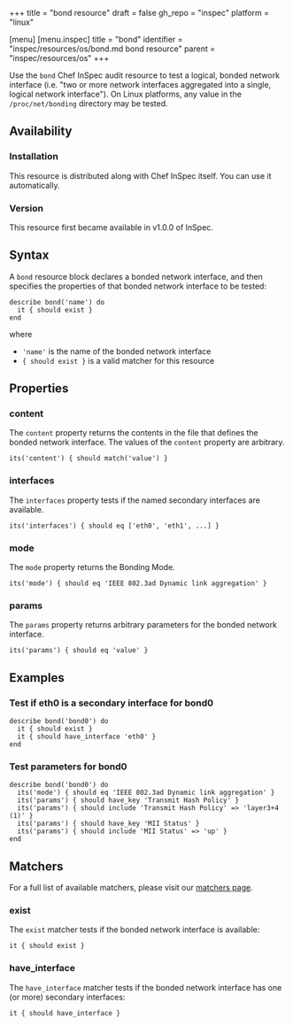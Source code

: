 +++
title = "bond resource"
draft = false
gh_repo = "inspec"
platform = "linux"

[menu]
  [menu.inspec]
    title = "bond"
    identifier = "inspec/resources/os/bond.md bond resource"
    parent = "inspec/resources/os"
+++

Use the `bond` Chef InSpec audit resource to test a logical, bonded network interface (i.e. "two or more network interfaces aggregated into a single, logical network interface"). On Linux platforms, any value in the `/proc/net/bonding` directory may be tested.

## Availability

### Installation

This resource is distributed along with Chef InSpec itself. You can use it automatically.

### Version

This resource first became available in v1.0.0 of InSpec.

## Syntax

A `bond` resource block declares a bonded network interface, and then specifies the properties of that bonded network interface to be tested:

    describe bond('name') do
      it { should exist }
    end

where

- `'name'` is the name of the bonded network interface
- `{ should exist }` is a valid matcher for this resource

## Properties

### content

The `content` property returns the contents in the file that defines the bonded network interface. The values of the `content` property are arbitrary.

    its('content') { should match('value') }

### interfaces

The `interfaces` property tests if the named secondary interfaces are available.

    its('interfaces') { should eq ['eth0', 'eth1', ...] }

### mode

The `mode` property returns the Bonding Mode.

    its('mode') { should eq 'IEEE 802.3ad Dynamic link aggregation' }

### params

The `params` property returns arbitrary parameters for the bonded network interface.

    its('params') { should eq 'value' }

## Examples

### Test if eth0 is a secondary interface for bond0

    describe bond('bond0') do
      it { should exist }
      it { should have_interface 'eth0' }
    end

### Test parameters for bond0

    describe bond('bond0') do
      its('mode') { should eq 'IEEE 802.3ad Dynamic link aggregation' }
      its('params') { should have_key 'Transmit Hash Policy' }
      its('params') { should include 'Transmit Hash Policy' => 'layer3+4 (1)' }
      its('params') { should have_key 'MII Status' }
      its('params') { should include 'MII Status' => 'up' }
    end

## Matchers

For a full list of available matchers, please visit our [matchers page](/inspec/matchers/).

### exist

The `exist` matcher tests if the bonded network interface is available:

    it { should exist }

### have_interface

The `have_interface` matcher tests if the bonded network interface has one (or more) secondary interfaces:

    it { should have_interface }
